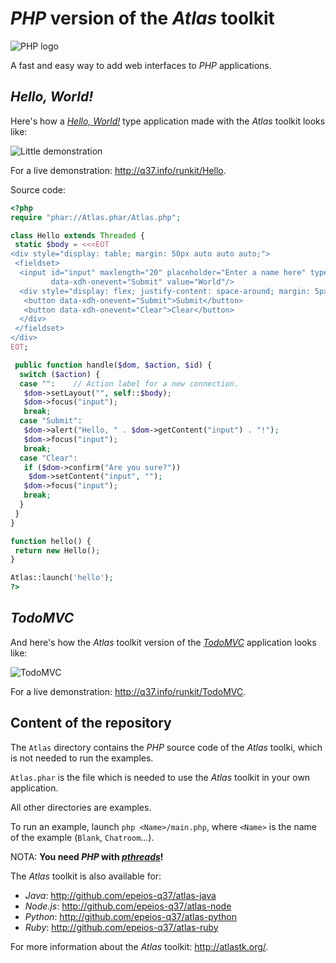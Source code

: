 # *PHP* version of the *Atlas* toolkit

![PHP logo](https://q37.info/download/assets/PHP.png "PHP")

A fast and easy way to add web interfaces to *PHP* applications.

## *Hello, World!*

Here's how a [*Hello, World!*](https://en.wikipedia.org/wiki/%22Hello,_World!%22_program) type application made with the *Atlas* toolkit looks like:

![Little demonstration](http://q37.info/download/assets/Hello.gif "A basic example")

For a live demonstration: <http://q37.info/runkit/Hello>.

Source code:

```php
<?php
require "phar://Atlas.phar/Atlas.php";

class Hello extends Threaded {
 static $body = <<<EOT
<div style="display: table; margin: 50px auto auto auto;">
 <fieldset>
  <input id="input" maxlength="20" placeholder="Enter a name here" type="text"
         data-xdh-onevent="Submit" value="World"/>
  <div style="display: flex; justify-content: space-around; margin: 5px auto auto auto;">
   <button data-xdh-onevent="Submit">Submit</button>
   <button data-xdh-onevent="Clear">Clear</button>
  </div>
 </fieldset>
</div>
EOT;

 public function handle($dom, $action, $id) {
  switch ($action) {
  case "":    // Action label for a new connection.
   $dom->setLayout("", self::$body);
   $dom->focus("input");
   break;
  case "Submit":
   $dom->alert("Hello, " . $dom->getContent("input") . "!");
   $dom->focus("input");
   break;
  case "Clear":
   if ($dom->confirm("Are you sure?"))
    $dom->setContent("input", "");
   $dom->focus("input");
   break;
  }
 }
}

function hello() {
 return new Hello();
}

Atlas::launch('hello');
?>
```

## *TodoMVC*

And here's how the *Atlas* toolkit version of the [*TodoMVC*](http://todomvc.com/) application looks like: 

![TodoMVC](http://q37.info/download/TodoMVC.gif "The TodoMVC application made with the Atlas toolkit")

For a live demonstration: <http://q37.info/runkit/TodoMVC>.

## Content of the repository

The `Atlas` directory contains the *PHP* source code of the *Atlas* toolki, which is not needed to run the examples.

`Atlas.phar` is the file which is needed to use the *Atlas* toolkit in your own application.

All other directories are examples.

To run an example, launch `php <Name>/main.php`, where `<Name>` is the name of the example (`Blank`, `Chatroom`…).

NOTA: **You need *PHP* with [*pthreads*](http://php.net/manual/book.pthreads.php)!**

The *Atlas* toolkit is also available for:

- *Java*: <http://github.com/epeios-q37/atlas-java>
- *Node.js*: <http://github.com/epeios-q37/atlas-node>
- *Python*: <http://github.com/epeios-q37/atlas-python>
- *Ruby*: <http://github.com/epeios-q37/atlas-ruby>

For more information about the *Atlas* toolkit: <http://atlastk.org/>.